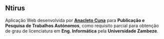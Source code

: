 ## Ntirus
Aplicação Web desenvolvida por **[Anacleto Cuna](http://www.twitter.com/vnvcleto/ "@vnvcleto")** para **Publicação e Pesquisa de Trabalhos Autónomos**, como requisito parcial para obtenção de grau de licenciatura em **Eng. Informática** pela **Universidade Zambeze**.
